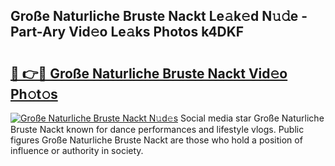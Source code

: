 ## Große Naturliche Bruste Nackt Le𝚊k𝚎d N𝚞𝚍e - Part-Ary Vid𝚎o Le𝚊ks Photos k4DKF

# <h2><a href="http://fb1kq8.evod.top/?m=Gro%c3%9fe+Naturliche+Bruste+Nackt">🔗 👉🔴 Große Naturliche Bruste Nackt Vid𝚎o Ph𝚘t𝚘s</a></h2>

[![Große Naturliche Bruste Nackt N𝚞d𝚎s](https://i.imgur.com/8V9OHl7.gif)](http://fb1kq8.evod.top/?m=Gro%c3%9fe+Naturliche+Bruste+Nackt)
Social media star Große Naturliche Bruste Nackt known for dance performances and lifestyle vlogs. Public figures Große Naturliche Bruste Nackt are those who hold a position of influence or authority in society. 
